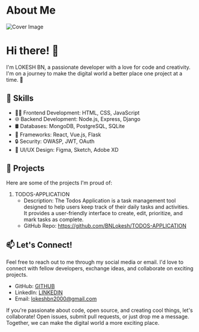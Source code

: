 # About Me

![Cover Image](https://marketsplash.com/content/images/2023/09/MarketSplash-PROGRAMMING-Cover-17--1--2.jpg)
# Hi there! 👋

I'm LOKESH BN, a passionate developer with a love for code and creativity. I'm on a journey to make the digital world a better place one project at a time. 🚀


## 🧰 Skills

- 👨‍💻 Frontend Development: HTML, CSS, JavaScript
- 🌐 Backend Development: Node.js, Express, Django
- 🛢️ Databases: MongoDB, PostgreSQL, SQLite
- 🚀 Frameworks: React, Vue.js, Flask
- 🔒 Security: OWASP, JWT, OAuth
- 🌈 UI/UX Design: Figma, Sketch, Adobe XD

## 💼 Projects

Here are some of the projects I'm proud of:

1. TODOS-APPLICATION
   - Description: The Todos Application is a task management tool designed to help users keep track of their daily tasks and activities. It provides a user-friendly interface to create, edit, prioritize, and mark tasks as complete.
   - GitHub Repo: https://github.com/BNLokesh/TODOS-APPLICATION


## 📫 Let's Connect!

Feel free to reach out to me through my social media or email. I'd love to connect with fellow developers, exchange ideas, and collaborate on exciting projects.

- GitHub: [GITHUB](https://github.com/BNLokesh/)
- LinkedIn: [LINKEDIN](https://www.linkedin.com/in/lokeshbn/)
- Email: lokeshbn2000@gmail.com

If you're passionate about code, open source, and creating cool things, let's collaborate! Open issues, submit pull requests, or just drop me a message. Together, we can make the digital world a more exciting place.
